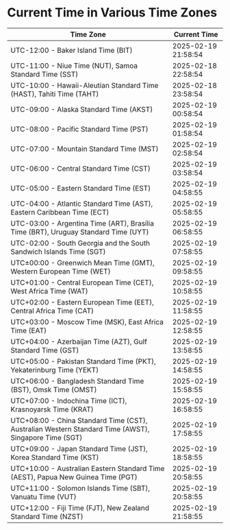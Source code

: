 # Current Time in Various Time Zones

| Time Zone | Current Time |
|-----------|--------------|
| UTC-12:00 - Baker Island Time (BIT) | 2025-02-19 21:58:54 |
| UTC-11:00 - Niue Time (NUT), Samoa Standard Time (SST) | 2025-02-18 22:58:54 |
| UTC-10:00 - Hawaii-Aleutian Standard Time (HAST), Tahiti Time (TAHT) | 2025-02-18 23:58:54 |
| UTC-09:00 - Alaska Standard Time (AKST) | 2025-02-19 00:58:54 |
| UTC-08:00 - Pacific Standard Time (PST) | 2025-02-19 01:58:54 |
| UTC-07:00 - Mountain Standard Time (MST) | 2025-02-19 02:58:54 |
| UTC-06:00 - Central Standard Time (CST) | 2025-02-19 03:58:54 |
| UTC-05:00 - Eastern Standard Time (EST) | 2025-02-19 04:58:55 |
| UTC-04:00 - Atlantic Standard Time (AST), Eastern Caribbean Time (ECT) | 2025-02-19 05:58:55 |
| UTC-03:00 - Argentina Time (ART), Brasília Time (BRT), Uruguay Standard Time (UYT) | 2025-02-19 06:58:55 |
| UTC-02:00 - South Georgia and the South Sandwich Islands Time (SGT) | 2025-02-19 07:58:55 |
| UTC±00:00 - Greenwich Mean Time (GMT), Western European Time (WET) | 2025-02-19 09:58:55 |
| UTC+01:00 - Central European Time (CET), West Africa Time (WAT) | 2025-02-19 10:58:55 |
| UTC+02:00 - Eastern European Time (EET), Central Africa Time (CAT) | 2025-02-19 11:58:55 |
| UTC+03:00 - Moscow Time (MSK), East Africa Time (EAT) | 2025-02-19 12:58:55 |
| UTC+04:00 - Azerbaijan Time (AZT), Gulf Standard Time (GST) | 2025-02-19 13:58:55 |
| UTC+05:00 - Pakistan Standard Time (PKT), Yekaterinburg Time (YEKT) | 2025-02-19 14:58:55 |
| UTC+06:00 - Bangladesh Standard Time (BST), Omsk Time (OMST) | 2025-02-19 15:58:55 |
| UTC+07:00 - Indochina Time (ICT), Krasnoyarsk Time (KRAT) | 2025-02-19 16:58:55 |
| UTC+08:00 - China Standard Time (CST), Australian Western Standard Time (AWST), Singapore Time (SGT) | 2025-02-19 17:58:55 |
| UTC+09:00 - Japan Standard Time (JST), Korea Standard Time (KST) | 2025-02-19 18:58:55 |
| UTC+10:00 - Australian Eastern Standard Time (AEST), Papua New Guinea Time (PGT) | 2025-02-19 20:58:55 |
| UTC+11:00 - Solomon Islands Time (SBT), Vanuatu Time (VUT) | 2025-02-19 20:58:55 |
| UTC+12:00 - Fiji Time (FJT), New Zealand Standard Time (NZST) | 2025-02-19 21:58:55 |
